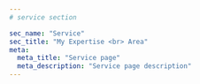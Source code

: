 ```yaml
---
# service section

sec_name: "Service"
sec_title: "My Expertise <br> Area"
meta:
  meta_title: "Service page"
  meta_description: "Service page description"
---
```

